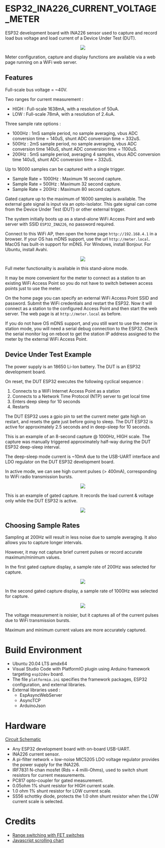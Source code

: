 # ESP32_INA226_CURRENT_VOLTAGE_METER

ESP32 development board with INA226 sensor used to capture and record load bus voltage
and load current of a Device Under Test (DUT). 

<p align="center">
<img src="docs/block.png">
</p>

Meter configuration, capture and display functions are available via a web page running on a WiFi web server. 

## Features

Full-scale bus voltage = ~40V. 

Two ranges for current measurement : 
* HIGH : Full-scale 1638mA, with a resolution of 50uA.
* LOW : Full-scale 78mA, with a resolution of 2.4uA.

Three sample rate options :
* 1000Hz : 1mS sample period, no sample averaging, vbus ADC conversion time = 140uS, shunt ADC conversion time = 332uS.
* 500Hz : 2mS sample period, no sample averaging, vbus ADC conversion time 140uS, shunt ADC conversion time = 1100uS.
* 200Hz : 5mS sample period, averaging 4 samples, vbus ADC conversion time 140uS, shunt ADC conversion time = 332uS.

Up to 16000 samples can be captured with a single trigger. 
* Sample Rate = 1000Hz : Maximum 16 second capture.
* Sample Rate = 500Hz : Maximum 32 second capture.
* Sample Rate = 200Hz : Maximum 80 second capture.

Gated capture up to the maximum of 16000 samples is available. The external gate signal is input via an opto-isolator. 
This gate signal can come from the Device Under Test (DUT) or other external trigger.

The system initially boots up as a stand-alone WiFi Access Point and web server with SSID `ESP32_INA226`, no password required.

Connect to this WiFi AP, then open the home page `http://192.168.4.1` in a browser. 
If your OS has mDNS support, use the url `http://meter.local`.
MacOS has built-in support for mDNS. For Windows, install Bonjour. For Ubuntu, install Avahi.

<p align="center">
<img src="docs/home_page.png">
</p>

Full meter functionality is available in this stand-alone mode. 

It may be more convenient for the meter to connect as a station to an existing WiFi Access Point so you do not have to switch between access points just to use the meter.

On the home page you can specify an external WiFi Access Point SSID and password. 
Submit the WiFi credentials and restart the ESP32.
Now it will connect as a station to the configured Access Point and then start the web server. 
The web page is at `http://meter.local` as before. 

If you do not have OS mDNS support, and you still want to use the meter in station mode, 
you will need a serial debug connection to the ESP32. Check the serial monitor log on reboot to get the station IP address assigned to the meter by the external WiFi Access Point. 

## Device Under Test Example

The power supply is an 18650 Li-Ion battery. The DUT is an ESP32 development board. 

On reset, the DUT ESP32 executes the following cyclical sequence :
1. Connects to a WiFi Internet Access Point as a station
2. Connects to a Network Time Protocol (NTP) server to get local time
3. Enters deep sleep for 10 seconds
4. Restarts

The DUT ESP32 uses a gpio pin to set the current meter gate high on restart, and resets the gate just before going to sleep. The DUT ESP32 is active for approximately 2.5 seconds and in deep-sleep for 10 seconds.

This is an example of an 8-second capture @ 1000Hz, HIGH scale. The capture was manually triggered approximately half-way during the DUT ESP32 deep-sleep interval.

The deep-sleep mode current is ~10mA  due to the USB-UART interface and LDO regulator on the DUT ESP32 development board. 

In active mode, we can see high current pulses  (> 400mA),  corresponding to WiFi radio transmission bursts.

<p align="center">
<img src="docs/8s_capture_record.gif">
</p>

This is an example of gated capture. It records the load current & voltage only while the DUT ESP32 is active.

<p align="center">
<img src="docs/gated_capture_record.gif">
</p>

## Choosing Sample Rates

Sampling at 200Hz will result in less noise due to sample averaging. It also allows you to capture longer intervals.

However, it may not capture brief current pulses or record accurate maximum/minimum values.

In the first gated capture display, a sample rate of 200Hz was selected for capture.

<p align="center">
<img src="docs/capture_gated_200Hz.png">
</p>

In the second gated capture display, a sample rate of 1000Hz was selected for capture.

<p align="center">
<img src="docs/capture_gated_1000Hz.png">
</p>

The voltage measurement is noisier, but it captures all of the current pulses due to WiFi transmission bursts.

Maximum and minimum current values are more accurately captured.

# Build Environment
* Ubuntu 20.04 LTS amdx64
* Visual Studio Code with PlatformIO plugin using Arduino framework targeting `esp32dev` board. 
* The file `platformio.ini` specifies the framework packages, ESP32 configuration, and external libraries.
* External libraries used :
	* EspAsyncWebServer
	* AsyncTCP
	* ArduinoJson

# Hardware 

[Circuit Schematic](docs/esp32_ina226_schematic.pdf)

* Any ESP32 development board with on-board USB-UART.
* INA226 current sensor.
* A pi-filter network + low-noise MIC5205 LDO voltage regulator provides the power supply for the INA226.
* IRF7831 N-chan mosfet (Rds = 4 milli-Ohms),  used to switch shunt resistors for current measurements.
* PC817 opto-coupler for gated measurement.
* 0.05ohm 1% shunt resistor for HIGH current scale.
* 1.0 ohm 1% shunt resistor for LOW current scale.
* SS56 schottky diode, protects the 1.0 ohm shunt resistor when the LOW current scale is selected.

# Credits
* [Range switching with FET switches](https://www.youtube.com/watch?v=xSEYPP5Xsi0)
* [Javascript scrolling chart](https://stackoverflow.com/questions/35854244/how-can-i-create-a-horizontal-scrolling-chart-js-line-chart-with-a-locked-y-axis)


